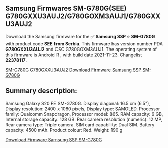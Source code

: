 <h2>Samsung Firmwares SM-G780G(SEE) G780GXXU3AUJ2/G780GOXM3AUJ1/G780GXXU3AUJ2</h2>
Download the Samsung firmware for the ✅ <strong>Samsung SSP </strong> ⭐ <strong>SM-G780G</strong> with product code <strong>SEE</strong> <strong> from Serbia</strong>. This firmware has version number PDA <strong>G780GXXU3AUJ2</strong> and CSC G780GOXM3AUJ1. The operating system of this firmware is Android R , with build date 2021-11-23. Changelist <strong>22378117</strong>.


[SM-G780G](https://samfirm.shop/samsung/model/SM-G780G)
[G780GXXU3AUJ2](https://samfirm.shop/samsung/pda/G780GXXU3AUJ2)
[Download Firmware Samsung SSP SM-G780G](https://samfirm.shop/samsung/firmware/476922)
<h2>Summary description:</h2>
<p>Samsung Galaxy S20 FE SM-G780G. Display diagonal: 16.5 cm (6.5"), Display resolution: 2400 x 1080 pixels, Display type: SAMOLED. Processor family: Qualcomm Snapdragon, Processor model: 865. RAM capacity: 6 GB, Internal storage capacity: 128 GB. Rear camera resolution (numeric): 12 MP, Rear camera type: Triple camera. SIM card capability: Dual SIM. Battery capacity: 4500 mAh. Product colour: Red. Weight: 190 g</p>


[Download Firmware Samsung SSP SM-G780G](https://samfirm.shop/samsung/firmware/476922)
